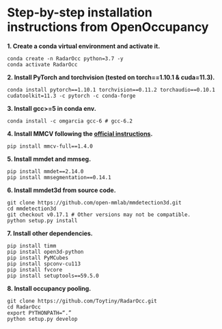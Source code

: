 # Step-by-step installation instructions from OpenOccupancy


**1. Create a conda virtual environment and activate it.**
```shell
conda create -n RadarOcc python=3.7 -y
conda activate RadarOcc
```

**2. Install PyTorch and torchvision (tested on torch==1.10.1 & cuda=11.3).**
```shell
conda install pytorch==1.10.1 torchvision==0.11.2 torchaudio==0.10.1 cudatoolkit=11.3 -c pytorch -c conda-forge
```

**3. Install gcc>=5 in conda env.**
```shell
conda install -c omgarcia gcc-6 # gcc-6.2
```

**4. Install MMCV following the [official instructions](https://github.com/open-mmlab/mmcv).**
```shell
pip install mmcv-full==1.4.0
```

**5. Install mmdet and mmseg.**
```shell
pip install mmdet==2.14.0
pip install mmsegmentation==0.14.1
```

**6. Install mmdet3d from source code.**
```shell
git clone https://github.com/open-mmlab/mmdetection3d.git
cd mmdetection3d
git checkout v0.17.1 # Other versions may not be compatible.
python setup.py install
```

**7. Install other dependencies.**
```shell
pip install timm
pip install open3d-python
pip install PyMCubes
pip install spconv-cu113
pip install fvcore
pip install setuptools==59.5.0
```

**8. Install occupancy pooling.**
```shell
git clone https://github.com/Toytiny/RadarOcc.git
cd RadarOcc
export PYTHONPATH=“.”
python setup.py develop
```

